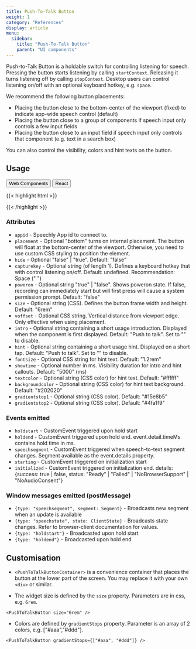 ```yaml
---
title: Push-To-Talk Button
weight: 1
category: "References"
display: article
menu:
  sidebar:
    title: "Push-To-Talk Button"
    parent: "UI components"
---
```

<script>
  // updateTab function specific to this pages' tabs; called by updateTab() in app.js
  function updateTab() {
    let urlParams = new URLSearchParams(window.location.search);
    selectTab("platform", urlParams.get("platform"));
  }
</script>

Push-to-Talk Button is a holdable switch for controlling listening for speech. Pressing the button starts listening by calling <code>startContext</code>. Releasing it turns listening off by calling <code>stopContext</code>. Desktop users can control listening on/off with an optional keyboard hotkey, e.g. <code>space</code>.

We recommend the following button placements:
- Placing the button close to the bottom-center of the viewport (fixed) to indicate app-wide speech control (default)
- Placing the button close to a group of components if speech input only controls a few input fields
- Placing the button close to an input field if speech input only controls that component (e.g. text in a search box)

You can also control the visibility, colors and hint texts on the button.

## Usage

<div class="tab">
  <button class="tablinks platform WebClient active" onclick="openTab(event, 'platform=WebClient')">Web Components</button>
  <button class="tablinks platform React" onclick="openTab(event, 'platform=React')">React</button>
</div>

<div class="WebClient tabcontent platform code" style="display: block;">

{{< highlight html >}}
<head>
  <script type="text/javascript" src="https://speechly.github.io/browser-ui/v3/push-to-talk-button.js"></script>
</head>

<body>
  <push-to-talk-button
    appid="YOUR_APP_ID_FROM_SPEECHLY_DASHBOARD"
    placement="bottom"
    hide="false"
    capturekey=" "
    intro="Push to talk"
    size="80px" >
  </push-to-talk-button>
</body>
{{< /highlight >}}

<h3>Attributes</h3>
<ul>
  <li><code>appid</code> - Speechly App id to connect to.
  <li><code>placement</code> - Optional "bottom" turns on internal placement. The button will float at the bottom-center of the viewport. Otherwise, you need to use custom CSS styling to position the element.
  </li>
  <li><code>hide</code> - Optional "false" | "true". Default: "false"</li>
  <li><code>capturekey</code> - Optional string (of length 1). Defines a keyboard hotkey that with control listening on/off. Default: undefined. Recommendation: Space (" ")</li>
  <li><code>poweron</code> - Optional string "true" | "false". Shows poweron state. If false, recording can immediately start but will first press will cause a system permission prompt. Default: "false" </li>
  <li><code>size</code> - Optional string (CSS). Defines the button frame width and height. Default: "6rem"</li>
  <li><code>voffset</code> - Optional CSS string. Vertical distance from viewport edge. Only effective when using placement.</li>
  <li><code>intro</code> - Optional string containing a short usage introduction. Displayed when the component is first displayed. Default: "Push to talk". Set to "" to disable.</li>
  <li><code>hint</code> - Optional string containing a short usage hint. Displayed on a short tap. Default: "Push to talk". Set to "" to disable.</li>
  <li><code>fontsize</code> - Optional CSS string for hint text. Default: "1.2rem"</li>
  <li><code>showtime</code> - Optional number in ms. Visibility duration for intro and hint callouts. Default: "5000" (ms)</li>
  <li><code>textcolor</code> - Optional string (CSS color) for hint text. Default: "#ffffff"
  <li><code>backgroundcolor</code> - Optional string (CSS color) for hint text background. Default: "#202020"
  <li><code>gradientstop1</code> - Optional string (CSS color). Default: "#15e8b5"
  <li><code>gradientstop2</code> - Optional string (CSS color). Default: "#4fa1f9"
</ul>
<h3>Events emitted</h3>
<ul>
  <li><code>holdstart</code> - CustomEvent triggered upon hold start</li>
  <li><code>holdend</code> - CustomEvent triggered upon hold end. event.detail.timeMs contains hold time in ms.</li>
  <li><code>speechsegment</code> - CustomEvent triggered when speech-to-text segment changes. Segment available as the event.details property.</li>
  <li><code>starting</code> - CustomEvent triggered on initialization start</li>
  <li><code>initialized</code> - CustomEvent triggered on initialization end. details: {success: true | false, status: "Ready" | "Failed" | "NoBrowserSupport" | "NoAudioConsent"}</li>
</ul>
<h3>Window messages emitted (postMessage)</h3>
<ul>
  <li><code>{type: "speechsegment", segment: Segment}</code> - Broadcasts new segment when an update is available</li>
  <li><code>{type: "speechstate", state: ClientState}</code> - Broadcasts state changes. Refer to browser-client documentation for values.</li>
  <li><code>{type: "holdstart"}</code> - Broadcasted upon hold start</li>
  <li><code>{type: "holdend"}</code> - Broadcasted upon hold end</li>
</ul>

</div>

<div class="React tabcontent platform code">

## Customisation

- `<PushToTalkButtonContainer>` is a convenience container that places the button at the lower part of the screen. You may replace it with your own `<div>` or similar.

- The widget size is defined by the `size` property. Parameters are in css, e.g. `6rem`.

```tsx
<PushToTalkButton size="6rem" />
```

- Colors are defined by `gradientStops` property. Parameter is an array of 2 colors, e.g. ["#aaa","#ddd"].

```tsx
<PushToTalkButton gradientStops={["#aaa", "#ddd"]} />
```
</div>
